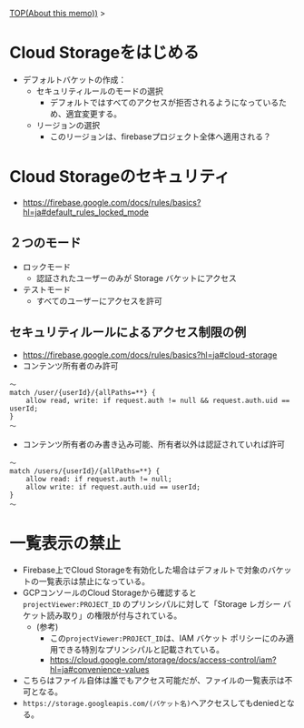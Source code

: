 [TOP(About this memo))](../README.md) > 


# Cloud Storageをはじめる
* デフォルトバケットの作成：
    * セキュリティルールのモードの選択
        * デフォルトではすべてのアクセスが拒否されるようになっているため、適宜変更する。
    * リージョンの選択
        * このリージョンは、firebaseプロジェクト全体へ適用される？
        
# Cloud Storageのセキュリティ
* https://firebase.google.com/docs/rules/basics?hl=ja#default_rules_locked_mode
## ２つのモード
* ロックモード
    * 認証されたユーザーのみが Storage バケットにアクセス
* テストモード
    * すべてのユーザーにアクセスを許可
## セキュリティルールによるアクセス制限の例
* https://firebase.google.com/docs/rules/basics?hl=ja#cloud-storage
* コンテンツ所有者のみ許可
```
〜
match /user/{userId}/{allPaths=**} {
    allow read, write: if request.auth != null && request.auth.uid == userId;
}
〜
```
* コンテンツ所有者のみ書き込み可能、所有者以外は認証されていれば許可
```
〜
match /users/{userId}/{allPaths=**} {
    allow read: if request.auth != null;
    allow write: if request.auth.uid == userId;
}
〜
```

# 一覧表示の禁止
* Firebase上でCloud Storageを有効化した場合はデフォルトで対象のバケットの一覧表示は禁止になっている。
* GCPコンソールのCloud Storageから確認すると `projectViewer:PROJECT_ID` のプリンシパルに対して「Storage レガシー バケット読み取り」の権限が付与されている。
    * (参考)
        * この`projectViewer:PROJECT_ID`は、IAM バケット ポリシーにのみ適用できる特別なプリンシパルと記載されている。
        * https://cloud.google.com/storage/docs/access-control/iam?hl=ja#convenience-values
* こちらはファイル自体は誰でもアクセス可能だが、ファイルの一覧表示は不可となる。
* `https://storage.googleapis.com/(バケット名)`へアクセスしてもdeniedとなる。